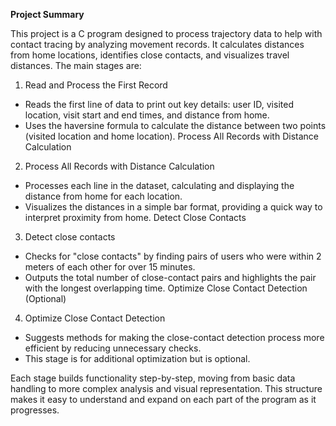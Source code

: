 **Project Summary**

This project is a C program designed to process trajectory data to help with contact tracing by analyzing movement records. It calculates distances from home locations, identifies close contacts, and visualizes travel distances. The main stages are:

1. Read and Process the First Record
- Reads the first line of data to print out key details: user ID, visited location, visit start and end times, and distance from home.
- Uses the haversine formula to calculate the distance between two points (visited location and home location).
Process All Records with Distance Calculation

2. Process All Records with Distance Calculation
- Processes each line in the dataset, calculating and displaying the distance from home for each location.
- Visualizes the distances in a simple bar format, providing a quick way to interpret proximity from home.
Detect Close Contacts

3. Detect close contacts
- Checks for "close contacts" by finding pairs of users who were within 2 meters of each other for over 15 minutes.
- Outputs the total number of close-contact pairs and highlights the pair with the longest overlapping time.
Optimize Close Contact Detection (Optional)

4. Optimize Close Contact Detection
- Suggests methods for making the close-contact detection process more efficient by reducing unnecessary checks.
- This stage is for additional optimization but is optional.

Each stage builds functionality step-by-step, moving from basic data handling to more complex analysis and visual representation. This structure makes it easy to understand and expand on each part of the program as it progresses.
